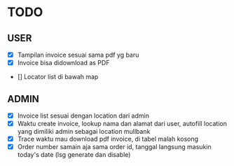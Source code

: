 # TODO

## USER
- [x] Tampilan invoice sesuai sama pdf yg baru
- [x] Invoice bisa didownload as PDF
- [] Locator list di bawah map

## ADMIN
- [x] Invoice list sesuai dengan location dari admin
- [x] Waktu create invoice, lookup nama dan alamat dari user, autofill location yang dimiliki admin sebagai location mullbank
- [x] Trace waktu mau download pdf invoice, di tabel malah kosong
- [x] Order number samain aja sama order id, tanggal langsung masukin today's date (lsg generate dan disable)
